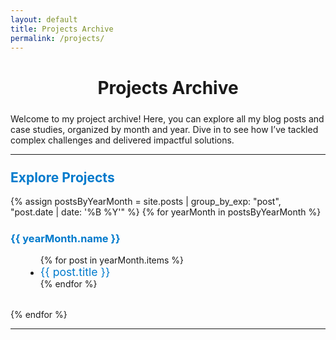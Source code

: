 ```yaml
---
layout: default
title: Projects Archive
permalink: /projects/
---
```


# Projects Archive

Welcome to my project archive! Here, you can explore all my blog posts and case studies, organized by month and year. Dive in to see how I’ve tackled complex challenges and delivered impactful solutions.

---

## Explore Projects

{% assign postsByYearMonth = site.posts | group_by_exp: "post", "post.date | date: '%B %Y'" %}
{% for yearMonth in postsByYearMonth %}
### {{ yearMonth.name }}
<ul class="project-list">
  {% for post in yearMonth.items %}
    <li>
      <a href="{{ post.url }}" class="project-link">{{ post.title }}</a>
    </li>
  {% endfor %}
</ul>
{% endfor %}

---

<style>
/* Archive Page Styling */
h1 {
  text-align: center;
  margin-bottom: 1.5rem;
}

h2, h3 {
  color: #007acc;
  margin-top: 1.5rem;
}

.project-list {
  margin: 1rem 0 2rem 1.5rem;
  list-style-type: disc;
}

.project-link {
  font-size: 1.1rem;
  color: #007acc;
  text-decoration: none;
}
</style>
